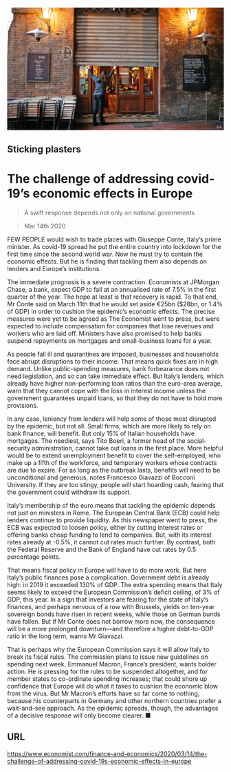 ![](./images/20200314_FNP004_0.jpg)

## Sticking plasters

# The challenge of addressing covid-19’s economic effects in Europe

> A swift response depends not only on national governments

> Mar 14th 2020

FEW PEOPLE would wish to trade places with Giuseppe Conte, Italy’s prime minister. As covid-19 spread he put the entire country into lockdown for the first time since the second world war. Now he must try to contain the economic effects. But he is finding that tackling them also depends on lenders and Europe’s institutions.

The immediate prognosis is a severe contraction. Economists at JPMorgan Chase, a bank, expect GDP to fall at an annualised rate of 7.5% in the first quarter of the year. The hope at least is that recovery is rapid. To that end, Mr Conte said on March 11th that he would set aside €25bn ($28bn, or 1.4% of GDP) in order to cushion the epidemic’s economic effects. The precise measures were yet to be agreed as The Economist went to press, but were expected to include compensation for companies that lose revenues and workers who are laid off. Ministers have also promised to help banks suspend repayments on mortgages and small-business loans for a year.

As people fall ill and quarantines are imposed, businesses and households face abrupt disruptions to their income. That means quick fixes are in high demand. Unlike public-spending measures, bank forbearance does not need legislation, and so can take immediate effect. But Italy’s lenders, which already have higher non-performing loan ratios than the euro-area average, warn that they cannot cope with the loss in interest income unless the government guarantees unpaid loans, so that they do not have to hold more provisions.

In any case, leniency from lenders will help some of those most disrupted by the epidemic, but not all. Small firms, which are more likely to rely on bank finance, will benefit. But only 15% of Italian households have mortgages. The neediest, says Tito Boeri, a former head of the social-security administration, cannot take out loans in the first place. More helpful would be to extend unemployment benefit to cover the self-employed, who make up a fifth of the workforce, and temporary workers whose contracts are due to expire. For as long as the outbreak lasts, benefits will need to be unconditional and generous, notes Francesco Giavazzi of Bocconi University. If they are too stingy, people will start hoarding cash, fearing that the government could withdraw its support.

Italy’s membership of the euro means that tackling the epidemic depends not just on ministers in Rome. The European Central Bank (ECB) could help lenders continue to provide liquidity. As this newspaper went to press, the ECB was expected to loosen policy, either by cutting interest rates or offering banks cheap funding to lend to companies. But, with its interest rates already at -0.5%, it cannot cut rates much further. By contrast, both the Federal Reserve and the Bank of England have cut rates by 0.5 percentage points.

That means fiscal policy in Europe will have to do more work. But here Italy’s public finances pose a complication. Government debt is already high: in 2019 it exceeded 130% of GDP. The extra spending means that Italy seems likely to exceed the European Commission’s deficit ceiling, of 3% of GDP, this year. In a sign that investors are fearing for the state of Italy’s finances, and perhaps nervous of a row with Brussels, yields on ten-year sovereign bonds have risen in recent weeks, while those on German bunds have fallen. But if Mr Conte does not borrow more now, the consequence will be a more prolonged downturn—and therefore a higher debt-to-GDP ratio in the long term, warns Mr Giavazzi.

That is perhaps why the European Commission says it will allow Italy to break its fiscal rules. The commission plans to issue new guidelines on spending next week. Emmanuel Macron, France’s president, wants bolder action. He is pressing for the rules to be suspended altogether, and for member states to co-ordinate spending increases; that could shore up confidence that Europe will do what it takes to cushion the economic blow from the virus. But Mr Macron’s efforts have so far come to nothing, because his counterparts in Germany and other northern countries prefer a wait-and-see approach. As the epidemic spreads, though, the advantages of a decisive response will only become clearer. ■

## URL

https://www.economist.com/finance-and-economics/2020/03/14/the-challenge-of-addressing-covid-19s-economic-effects-in-europe
